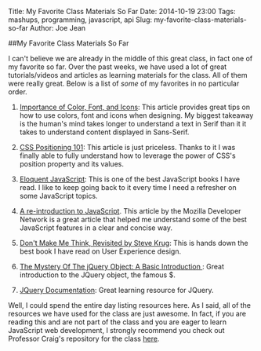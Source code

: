 Title: My Favorite Class Materials So Far
Date: 2014-10-19 23:00
Tags: mashups, programming, javascript, api
Slug: my-favorite-class-materials-so-far
Author: Joe Jean


##My Favorite Class Materials So Far

I can't believe we are already in the middle of this great class, in fact one of my favorite so far.
Over the past weeks, we have used a lot of great tutorials/videos and articles as learning materials for the class.
All of them were really great. Below is a list of *some* of my favorites in no particular order.

1. [Importance of Color, Font, and Icons](https://infoactive.co/data-design/ch15): This article provides great tips on how to use colors, font and icons when designing. My biggest takeaway is the human's mind takes longer to understand a text in Serif than it it takes to understand content displayed in Sans-Serif.

2. [CSS Positioning 101](http://alistapart.com/article/css-positioning-101): This article is just priceless. Thanks to it I was finally able to fully understand how to leverage the power of CSS's position property and its values.

3. [Eloquent JavaScript](http://eloquentjavascript.net): This is one of the best JavaScript books I have read. I like to keep going back to it every time I need a refresher on some JavaScript topics.

4. [A re-introduction to JavaScript](https://developer.mozilla.org/en-US/docs/Web/JavaScript/A_re-introduction_to_JavaScript). This article by the Mozilla Developer Network is a great article that helped me understand some of the best JavaScript features in a clear and concise way.

5. [Don't Make Me Think, Revisited by Steve Krug](http://www.amazon.com/Dont-Make-Think-Revisited-Usability/dp/0321965515/ref=sr_1_1?s=books&ie=UTF8&qid=1414005937&sr=1-1&keywords=Don%27t+Make+Me+Think): This is hands down the best book I have read on User Experience design.

6. [The Mystery Of The jQuery Object: A Basic Introduction ](http://www.smashingmagazine.com/2014/05/29/mystery-jquery-object-syntax-basic-introduction/): Great introduction to the JQuery object, the famous $.

7. [JQuery Documentation](http://learn.jquery.com/): Great learning resource for JQuery.


Well, I could spend the entire day listing resources here. As I said, all of the resources we have used for the class are just awesome. In fact, if you are reading this and are not part of the class and you are eager to learn JavaScript web development, I strongly recommend you check out Professor Craig's repository for the class [here](https://github.com/craigprotzel/Mashups).

